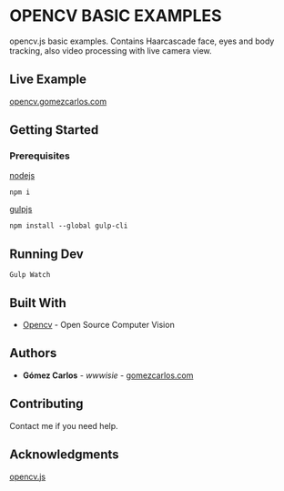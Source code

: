# OPENCV BASIC EXAMPLES
opencv.js basic examples. Contains Haarcascade face, eyes and body tracking, also video processing with live camera view.

## Live Example
[opencv.gomezcarlos.com](https://opencv.gomezcarlos.com/)

## Getting Started
### Prerequisites
[nodejs](https://nodejs.org/es/download/)

```
npm i
```

[gulpjs](https://gulpjs.com/docs/en/getting-started/quick-start)
```
npm install --global gulp-cli
```

## Running Dev
```
Gulp Watch
```

## Built With
* [Opencv](http://www.dropwizard.io/1.0.2/docs/) - Open Source Computer Vision

## Authors
* **Gómez Carlos** - *wwwisie* - [gomezcarlos.com](https://gomezcarlos.com/)

## Contributing
Contact me if you need help.

## Acknowledgments
[opencv.js](https://docs.opencv.org/trunk/d5/d10/tutorial_js_root.html)


